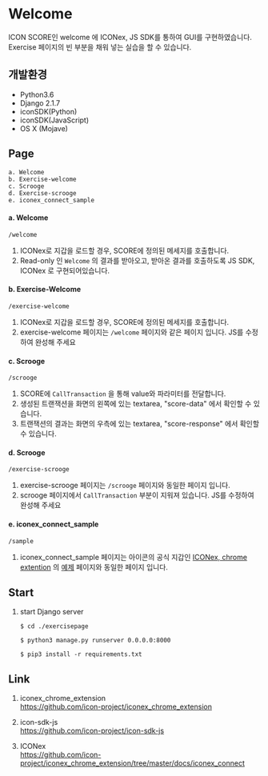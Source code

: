 # Welcome
ICON SCORE인 welcome 에 ICONex, JS SDK를 통하여 GUI를 구현하였습니다.  
Exercise 페이지의 빈 부분을 채워 넣는 실습을 할 수 있습니다. 


## 개발환경
-   Python3.6
-   Django 2.1.7
-   iconSDK(Python)
-   iconSDK(JavaScript)
-   OS X (Mojave)
  
## Page

```
a. Welcome
b. Exercise-welcome
c. Scrooge
d. Exercise-scrooge
e. iconex_connect_sample
```


#### a. Welcome

```/welcome```   

  1. ICONex로 지갑을 로드할 경우, SCORE에 정의된 메세지를 호출합니다.
  2. Read-only 인 ```Welcome``` 의 결과를 받아오고, 받아온 결과를 호출하도록 JS SDK, ICONex 로 구현되어있습니다.


#### b. Exercise-Welcome  

```/exercise-welcome```  

  1. ICONex로 지갑을 로드할 경우, SCORE에 정의된 메세지를 호출합니다.
  2. exercise-welcome 페이지는 ```/welcome``` 페이지와 같은 페이지 입니다. JS를 수정하여 완성해 주세요


#### c. Scrooge

``` /scrooge ```

  1. SCORE에 ```CallTransaction``` 을 통해 value와 파라미터를 전달합니다.
  2. 생성된 트랜잭션을 화면의 왼쪽에 있는 textarea, "score-data" 에서 확인할 수 있습니다.
  3. 트랜잭션의 결과는 화면의 우측에 있는 textarea, "score-response" 에서 확인할 수 있습니다.


#### d. Scrooge

``` /exercise-scrooge ```

  1.  exercise-scrooge 페이지는 ```/scrooge``` 페이지와 동일한 페이지 입니다.
  2.  scrooge 페이지에서 ```CallTransaction``` 부분이 지워져 있습니다. JS를 수정하여 완성해 주세요


#### e. iconex_connect_sample

``` /sample ```

  1.  iconex_connect_sample 페이지는 아이콘의 공식 지갑인 [ICONex, chrome extention](https://github.com/icon-project/iconex_chrome_extension) 의 [예제](https://github.com/icon-project/iconex_chrome_extension/blob/master/docs/iconex_connect/iconex_connect_sample.html) 페이지와 동일한 페이지 입니다.



## Start 

1. start Django server 
   
    ```
    $ cd ./exercisepage
    
    $ python3 manage.py runserver 0.0.0.0:8000
    
    $ pip3 install -r requirements.txt
    
    ```

## Link

1. iconex_chrome_extension  
   https://github.com/icon-project/iconex_chrome_extension

2. icon-sdk-js  
   https://github.com/icon-project/icon-sdk-js

3. ICONex  
   https://github.com/icon-project/iconex_chrome_extension/tree/master/docs/iconex_connect
